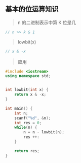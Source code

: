 ## 基本的位运算知识

> n 的二进制表示中第 K 位是几

```c++
// n >> k & 1
```

> lowbit(x)

```c++
// x & -x
```

> 应用

```c++
#include <iostream>
using namespace std;


int lowbit(int x) {
    return x & -x;
}

int main() {
    int n;
    scanf("%d", &n);
    int res = 0;
    while(n) {
        n = n - lowbit(n);
        res ++:
    }

    return res;
}
```
